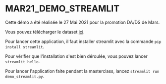 # MAR21_DEMO_STREAMLIT
Cette démo a été réalisée le 27 Mai 2021 pour la promotion DA/DS de Mars.

Vous pouvez télécharger le dataset [ici](https://www.kaggle.com/c/titanic/overview).

Pour lancer cette application, il faut installer streamlit avec la commande `pip install streamlit`.

Pour vérifier que l'installation s'est bien déroulée, vous pouvez lancer `streamlit hello`.

Pour lancer l'application faite pendant la masterclass, lancez `streamlit run demo_streamlit.py`.
